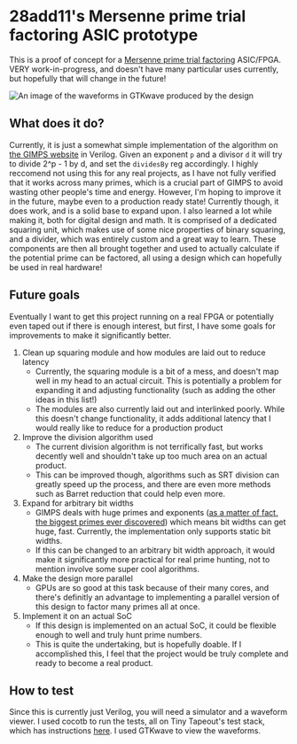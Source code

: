 # 28add11's Mersenne prime trial factoring ASIC prototype
This is a proof of concept for a [Mersenne prime trial factoring](https://www.mersenne.org/various/math.php#trial_factoring) ASIC/FPGA.
VERY work-in-progress, and doesn't have many particular uses currently, but hopefully that will change in the future!

![An image of the waveforms in GTKwave produced by the design](https://cloud-6413ryc5u-hack-club-bot.vercel.app/0mersennefactor.png)

## What does it do?
Currently, it is just a somewhat simple implementation of the algorithm on [the GIMPS website](https://www.mersenne.org/various/math.php#trial_factoring) in Verilog. Given an exponent `p` and a divisor `d` it will try to divide 2^p - 1 by d, and set the `dividesBy` reg accordingly.
I highly reccomend not using this for any real projects, as I have not fully verified that it works across many primes, which is a crucial part of GIMPS to avoid wasting other people's time and energy. However, I'm hoping to improve it in the future, maybe even to a production ready state!
Currently though, it does work, and is a solid base to expand upon. I also learned a lot while making it, both for digital design and math. 
It is comprised of a dedicated squaring unit, which makes use of some nice properties of binary squaring, and a divider, which was entirely custom and a great way to learn.
These components are then all brought together and used to actually calculate if the potential prime can be factored, all using a design which can hopefully be used in real hardware!

## Future goals
Eventually I want to get this project running on a real FPGA or potentially even taped out if there is enough interest, but first, I have some goals for improvements to make it significantly better.
1. Clean up squaring module and how modules are laid out to reduce latency
   - Currently, the squaring module is a bit of a mess, and doesn't map well in my head to an actual circuit. This is potentially a problem for expanding it and adjusting functionality (such as adding the other ideas in this list!)
   - The modules are also currently laid out and interlinked poorly. While this doesn't change functionality, it adds additional latency that I would really like to reduce for a production product
2. Improve the division algorithm used
   - The current division algorithm is not terrifically fast, but works decently well and shouldn't take up too much area on an actual product.
   - This can be improved though, algorithms such as SRT division can greatly speed up the process, and there are even more methods such as Barret reduction that could help even more.
3. Expand for arbitrary bit widths
   - GIMPS deals with huge primes and exponents ([as a matter of fact, the biggest primes ever discovered](https://www.mersenne.org/primes/?press=M136279841)) which means bit widths can get huge, fast. Currently, the implementation only supports static bit widths.
   - If this can be changed to an arbitrary bit width approach, it would make it significantly more practical for real prime hunting, not to mention involve some super cool algorithms.
4. Make the design more parallel
   - GPUs are so good at this task because of their many cores, and there's definitly an advantage to implementing a parallel version of this design to factor many primes all at once.
5. Implement it on an actual SoC
   - If this design is implemented on an actual SoC, it could be flexible enough to well and truly hunt prime numbers.
   - This is quite the undertaking, but is hopefully doable. If I accomplished this, I feel that the project would be truly complete and ready to become a real product.

## How to test
Since this is currently just Verilog, you will need a simulator and a waveform viewer. I used cocotb to run the tests, all on Tiny Tapeout's test stack, which has instructions [here](https://tinytapeout.com/hdl/testing/). I used GTKwave to view the waveforms.
